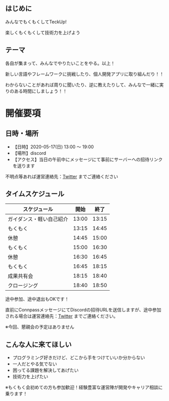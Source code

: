 ## はじめに
みんなでもくもくしてTeckUp!

楽しくもくもくして技術力を上げよう

## テーマ
各自が集まって、みんなでやりたいことをやる。以上！

新しい言語やフレームワークに挑戦したり、個人開発アプリに取り組んだり！！

わからないことがあれば周りに聞いたり、逆に教えたりして、みんなで一緒に実りのある時間にしましょう！！

# 開催要項
## 日時・場所

* 【日時】2020-05-17(日) 13:00 ～ 19:00
* 【場所】discord
* 【アクセス】当日の午前中にメッセージにて事前にサーバーへの招待リンクを送ります

不明点等あれば運営連絡先：[Twitter](https://twitter.com/teckup_tokyo) までご連絡ください

## タイムスケジュール

| スケジュール             | 開始  | 終了  |
| ------------------------ | ----- | ----- |
| ガイダンス・軽い自己紹介 | 13:00 | 13:15 |
| もくもく           | 13:15 | 14:45 |
| 休憩                     | 14:45 | 15:00 |
| もくもく           | 15:00 | 16:30 |
| 休憩                     | 16:30 | 16:45 |
| もくもく           | 16:45 | 18:15 |
| 成果共有会               | 18:15 | 18:40 |
| クロージング             | 18:40 | 18:50 |

途中参加、途中退出もOKです！

直前にConnpassメッセージにてDiscordの招待URLを送信しますが、途中参加される場合は運営連絡先：[Twitter](https://twitter.com/teckup_tokyo) までご連絡ください。

※今回、懇親会の予定はありません

## こんな人に来てほしい

- プログラミング好きだけど、どこから手をつけていいか分からない
- 一人だとやる気でない
- 困ってる課題を解決してあげたい
- 技術力を上げたい

※もくもく会初めての方も参加歓迎！経験豊富な運営陣が開発やキャリア相談に乗ります！
